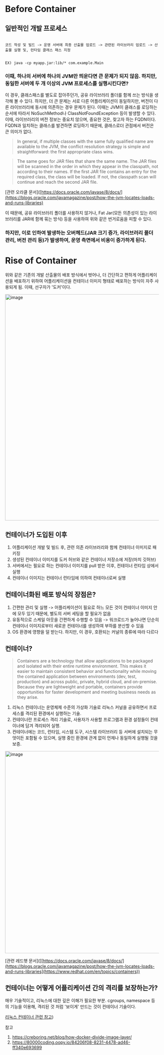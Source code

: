 # Before Container

## 일반적인 개발 프로세스

```

코드 작성 및 빌드 -> 운영 서버에 최종 산출물 업로드 -> 관련된 라이브러리 업로드 -> 산출물 실행 및, 런타임 클래스 패스 지정


EX) java -cp myapp.jar:lib/* com.example.Main

```

### 이때, 하나의 서버에 하나의 JVM만 띄운다면 큰 문제가 되지 않음. 하지만, 동일한 서버에 두 개 이상의 JVM 프로세스를 실행시킨다면?


이 경우, 클래스패스를 별도로 잡아주던가, 공유 라이브러리 폴더를 함께 쓰는 방식을 생각해 볼 수 있다. 하지만, 더 큰 문제는 서로 다른 어플리케이션이 
동일하지만, 버전이 다른 라이브러리에 동시에 의존하는 경우 문제가 된다. 이때는 JVM이 클래스를 로딩하는 순서에 따라서 NoSuchMethod나 ClassNotFoundException 등이 발생할 수 있다.
이때, 라이브러리의 버전 정보는 중요치 않으며, 중요한 것은, 찾고자 하는 FQDN이다. FQDN과 일치하는 클래스를 발견하면 로딩하기 때문에, 클래스로더 관점에서 버전은 큰 의미가 없다.

> In general, if multiple classes with the same fully qualified name are available to the JVM, the conflict resolution strategy is simple and straightforward: the first appropriate class wins. 

> The same goes for JAR files that share the same name. The JAR files will be scanned in the order in which they appear in the classpath, not according to their names. If the first JAR file contains an entry for the required class, the class will be loaded. If not, the classpath scan will continue and reach the second JAR file.

[관련 오라클 문서]([https://docs.oracle.com/javase/8/docs/](https://blogs.oracle.com/javamagazine/post/how-the-jvm-locates-loads-and-runs-libraries)

이 때문에, 공유 라이브러리 폴더를 사용하지 않거나, Fat Jar(모든 의존성이 있는 라이브러리를 JAR에 함께 묶는 방식) 등을 사용하여 위와 같은 번거로움을 피할 수 있다.

### 하지만, 이로 인하여 발생하는 오버헤드(JAR 크기 증가, 라이브러리 폴더 관리, 버전 관리 등)가 발생하여, 운영 측면에서 비용이 증가하게 된다.

# Rise of Container 

위와 같은 기존의 개발 산출물의 배포 방식에서 벗어나, 더 간단하고 편하게 어플리케이션을 배포하기 위하여 어플리케이션을 컨테이너 이미지 형태로 배포하는 방식이 자주 사용되게 됨. 이때, 선구자가 '도커'이다.

<img width="1178" height="741" alt="image" src="https://github.com/user-attachments/assets/8ec0dd32-4726-4422-91c6-7c7b25da7c94" />

## 컨테이너가 도입된 이후 

1. 어플리케이션 개발 및 빌드 후, 관련 의존 라이브러리와 함께 컨테이너 이미지로 패키징
2. 생성된 컨테이너 이미지를 도커 허브와 같은 컨테이너 저장소에 저장(마치 깃허브)
3. 서버에서는 필요로 하는 컨테이너 이미지를 pull 받은 이후, 컨테이너 런타임 상에서 실행
4. 컨테이너 이미지는 컨테이너 런타임에 의하여 컨테이너로써 실행

## 컨테이너화된 배포 방식의 장점은?
1. 간편한 관리 및 실행 -> 어플리케이션이 필요로 하느 모든 것이 컨테이너 이미지 안에 모두 있기 때문에, 별도의 서버 세팅을 할 필요가 없음
2. 유동적으로 스케일 아웃을 간편하게 수행할 수 있음 -> 워크로드가 늘어나면 단순히 컨테이너 이미지로부터 새로운 컨테이너를 생성하여 부하를 분산할 수 있음
3. OS 환경에 영향을 덜 받는다. 하지만, 이 경우, 호환되는 커널의 종류에 따라 다르다

## 컨테이너?

>Containers are a technology that allow applications to be packaged and isolated with their entire runtime environment. This makes it easier to maintain consistent behavior and functionality while moving the contained application between environments (dev, test, production) and across public, private, hybrid cloud, and on-premise. Because they are lightweight and portable, containers provide opportunities for faster development and meeting business needs as they arise.

1. 리눅스 컨테이너는 운영체제 수준의 가상화 기술로 리눅스 커널을 공유하면서 프로세스를 격리된 환경에서 실행하는 기술.
2. 컨테이너란 프로세스 격리 기술로, 사용자가 사용할 프로그램과 환경 설정들이 컨테이너에 담겨 격리되어 실행.
3. 컨테이너에는 코드, 런타임, 시스템 도구, 시스템 라이브러리 등 서버에 설치되는 무엇이든 포함될 수 있으며, 실행 중인 환경에 관계 없이 언제나 동일하게 실행될 것을 보증.
   
<img width="1238" height="662" alt="image" src="https://github.com/user-attachments/assets/94b330df-a7a6-4b74-a57b-77efb47d816c" />

[관련 레드햇 문서]([[https://docs.oracle.com/javase/8/docs/](https://blogs.oracle.com/javamagazine/post/how-the-jvm-locates-loads-and-runs-libraries](https://www.redhat.com/en/topics/containers))

## 컨테이너는 어떻게 어플리케이션 간의 격리를 보장하는가?

매우 기술적이고, 리눅스에 대한 깊은 이해가 필요한 부분. cgroups, namespace 등의 기능을 이용해, 격리된 것 처럼 '보이게' 만드는 것이 컨테이너 기술이다.

[리눅스 컨테이너 관련 참고]([[https://80000coding.oopy.io/84206f08-8231-4478-ad46-ff340e693699))
















참고 
1. https://creboring.net/blog/how-docker-divide-image-layer/
2. https://80000coding.oopy.io/84206f08-8231-4478-ad46-ff340e693699

